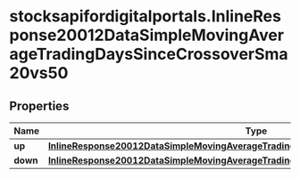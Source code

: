 # stocksapifordigitalportals.InlineResponse20012DataSimpleMovingAverageTradingDaysSinceCrossoverSma20vs50

## Properties

Name | Type | Description | Notes
------------ | ------------- | ------------- | -------------
**up** | [**InlineResponse20012DataSimpleMovingAverageTradingDaysSinceCrossoverSma20vs50Up**](InlineResponse20012DataSimpleMovingAverageTradingDaysSinceCrossoverSma20vs50Up.md) |  | [optional] 
**down** | [**InlineResponse20012DataSimpleMovingAverageTradingDaysSinceCrossoverSma20vs50Down**](InlineResponse20012DataSimpleMovingAverageTradingDaysSinceCrossoverSma20vs50Down.md) |  | [optional] 


